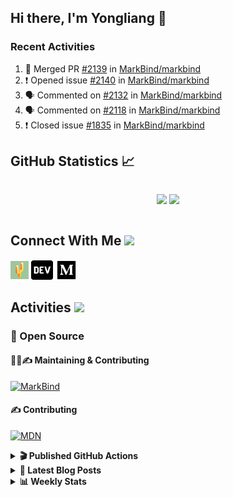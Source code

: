 ## Hi there, I'm Yongliang 👋

### Recent Activities

<!--START_SECTION:activity-->
1. 🎉 Merged PR [#2139](https://github.com/MarkBind/markbind/pull/2139) in [MarkBind/markbind](https://github.com/MarkBind/markbind)
2. ❗️ Opened issue [#2140](https://github.com/MarkBind/markbind/issues/2140) in [MarkBind/markbind](https://github.com/MarkBind/markbind)
3. 🗣 Commented on [#2132](https://github.com/MarkBind/markbind/issues/2132) in [MarkBind/markbind](https://github.com/MarkBind/markbind)
4. 🗣 Commented on [#2118](https://github.com/MarkBind/markbind/issues/2118) in [MarkBind/markbind](https://github.com/MarkBind/markbind)
5. ❗️ Closed issue [#1835](https://github.com/MarkBind/markbind/issues/1835) in [MarkBind/markbind](https://github.com/MarkBind/markbind)
<!--END_SECTION:activity-->

## GitHub Statistics :chart_with_upwards_trend:
<div align="center">
<div style="display: flex; align-items: center; justify-content: center;">

[![](https://github-readme-stats-tlylt.vercel.app/api?username=tlylt&show_icons=true&theme=tokyonight&hide_border=true&locale=en)](https://github.com/tlylt)
[![](https://github-readme-streak-stats.herokuapp.com/?user=tlylt&theme=tokyonight&hide_border=true)](https://github.com/tlylt)
</div>
</div>

## Connect With Me <img src="https://media.giphy.com/media/2wh5K5yE3ulp3xgYcG/giphy-downsized.gif" width="30">

<a href="https://www.yongliangliu.com/" target="_blank"><img align="center" src="static/site-icon.png" alt="yongliangliu.com" height="29" width="29" /></a>
<a href="https://dev.to/tlylt" target="_blank"><img align="center" src="static/dev-badge.svg" alt="dev.to/tlylt" height="35" width="35" /></a>
<a href="https://tlylt.medium.com" target="_blank"><img align="center" src="static/medium.png" alt="tlylt.medium.com" height="35" width="35" /></a>

## Activities <img src="https://media.giphy.com/media/WUlplcMpOCEmTGBtBW/giphy.gif" width="30">

### 🔭 Open Source

#### 👷‍♂️✍️ Maintaining & Contributing
[![MarkBind](https://github-readme-stats-tlylt.vercel.app/api/pin/?username=markbind&repo=markbind)](https://github.com/MarkBind/markbind)

#### ✍️ Contributing
[![MDN](https://github-readme-stats-tlylt.vercel.app/api/pin/?username=mdn&repo=content)](https://github.com/mdn/content)

<details>
<summary> <b>🎬 Published GitHub Actions </b> </summary>

[![install-graphviz](https://github-readme-stats-tlylt.vercel.app/api/pin/?username=tlylt&repo=install-graphviz)](https://github.com/tlylt/install-graphviz)

[![reposense-action](https://github-readme-stats-tlylt.vercel.app/api/pin/?username=tlylt&repo=reposense-action)](https://github.com/tlylt/reposense-action)

[![markbin-action](https://github-readme-stats-tlylt.vercel.app/api/pin/?username=markbind&repo=markbind-action)](https://github.com/MarkBind/markbind-action)

</details>

<details>
<summary> <b>📕 Latest Blog Posts</b> </summary>

<!-- BLOG-POST-LIST:START -->
- [Creating a regex-based Markdown parser in TypeScript](https://www.yongliangliu.com/blog/rmark/)
- [Create VSCode Snippets for Markdown Blog Workflows](https://www.yongliangliu.com/blog/vscode-snippets/)
- [Brag Doc 2023](https://www.yongliangliu.com/blog/brag-doc-2023/)
- [My Journey into Open Source](https://www.yongliangliu.com/blog/my-journey-into-open-source/)
- [Resources for Orbital CP2106 Independent Software Development Project](https://www.yongliangliu.com/blog/orbital-prep/)
<!-- BLOG-POST-LIST:END -->

</details>

<details>
<summary> <b>📊 Weekly Stats</b> </summary>

<!--START_SECTION:waka-->
![Code Time](http://img.shields.io/badge/Code%20Time-779%20hrs%2028%20mins-blue)

**🐱 My GitHub Data** 

> 🏆 429 Contributions in the Year 2023
 > 
> 📦 431.8 kB Used in GitHub's Storage 
 > 
> 🚫 Not Opted to Hire
 > 
> 📜 154 Public Repositories 
 > 
> 🔑 27 Private Repositories  
 > 
**I'm an Early 🐤** 

```text
🌞 Morning    222 commits    ███████░░░░░░░░░░░░░░░░░░   29.64% 
🌆 Daytime    188 commits    ██████░░░░░░░░░░░░░░░░░░░   25.1% 
🌃 Evening    284 commits    █████████░░░░░░░░░░░░░░░░   37.92% 
🌙 Night      55 commits     █░░░░░░░░░░░░░░░░░░░░░░░░   7.34%

```
📅 **I'm Most Productive on Friday** 

```text
Monday       115 commits    ███░░░░░░░░░░░░░░░░░░░░░░   15.35% 
Tuesday      77 commits     ██░░░░░░░░░░░░░░░░░░░░░░░   10.28% 
Wednesday    124 commits    ████░░░░░░░░░░░░░░░░░░░░░   16.56% 
Thursday     100 commits    ███░░░░░░░░░░░░░░░░░░░░░░   13.35% 
Friday       161 commits    █████░░░░░░░░░░░░░░░░░░░░   21.5% 
Saturday     87 commits     ███░░░░░░░░░░░░░░░░░░░░░░   11.62% 
Sunday       85 commits     ██░░░░░░░░░░░░░░░░░░░░░░░   11.35%

```


📊 **This Week I Spent My Time On** 

```text
⌚︎ Time Zone: Asia/Singapore

💬 Programming Languages: 
Markdown                 18 hrs 24 mins      ████████████████████░░░░░   82.75% 
C#                       1 hr 13 mins        █░░░░░░░░░░░░░░░░░░░░░░░░   5.52% 
YAML                     27 mins             ░░░░░░░░░░░░░░░░░░░░░░░░░   2.04% 
HTML                     25 mins             ░░░░░░░░░░░░░░░░░░░░░░░░░   1.94% 
Text                     19 mins             ░░░░░░░░░░░░░░░░░░░░░░░░░   1.45%

```


 Last Updated on 07/02/2023 00:38:36 UTC
<!--END_SECTION:waka-->

</details>
